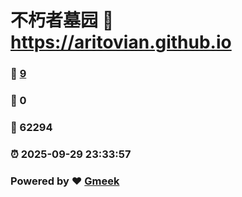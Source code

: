 # 不朽者墓园 :link: https://aritovian.github.io 
### :page_facing_up: [9](https://aritovian.github.io/tag.html) 
### :speech_balloon: 0 
### :hibiscus: 62294 
### :alarm_clock: 2025-09-29 23:33:57 
### Powered by :heart: [Gmeek](https://github.com/Meekdai/Gmeek)
